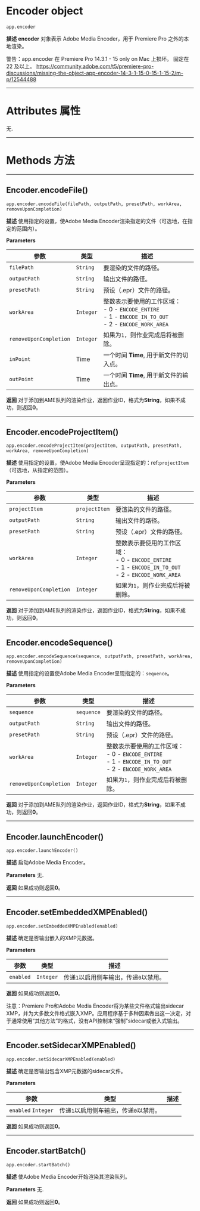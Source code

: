 # Encoder object
``app.encoder``

**描述**
**encoder** 对象表示 Adobe Media Encoder，用于 Premiere Pro 之外的本地渲染。

警告：app.encoder 在 Premiere Pro 14.3.1 - 15 only on Mac 上损坏。 固定在 22 及以上。
https://community.adobe.com/t5/premiere-pro-discussions/missing-the-object-app-encoder-14-3-1-15-0-15-1-15-2/m-p/12544488

----
# Attributes 属性

无.

----

# Methods 方法

----
## Encoder.encodeFile()
``app.encoder.encodeFile(filePath, outputPath, presetPath, workArea, removeUponCompletion)``

**描述**
使用指定的设置，使Adobe Media Encoder渲染指定的文件（可选地，在指定的范围内）。

**Parameters**

| 参数                     | 类型        | 描述                                                                                                                 |
| ------------------------ | ----------- | -------------------------------------------------------------------------------------------------------------------- |
| ``filePath``             | ``String``  | 要渲染的文件的路径。                                                                                                 |
| ``outputPath``           | ``String``  | 输出文件的路径。                                                                                                     |
| ``presetPath``           | ``String``  | 预设（.epr）文件的路径。                                                                                             |
| ``workArea``             | ``Integer`` | 整数表示要使用的工作区域：<br> - 0 - ``ENCODE_ENTIRE``  <br>- 1 - ``ENCODE_IN_TO_OUT``<br>- 2 - ``ENCODE_WORK_AREA`` |
| ``removeUponCompletion`` | ``Integer`` | 如果为`1`，则作业完成后将被删除。                                                                                    |
| ``inPoint``              | Time        | 一个时间 **Time**, 用于新文件的切入点。                                                                              |
| ``outPoint``             | Time        | 一个时间 **Time**, 用于新文件的输出点。                                                                              |

**返回**
对于添加到AME队列的渲染作业，返回作业ID，格式为**String**，如果不成功，则返回**0**。

----
## Encoder.encodeProjectItem()
``app.encoder.encodeProjectItem(projectItem, outputPath, presetPath, workArea, removeUponCompletion)``

**描述**
使用指定的设置，使Adobe Media Encoder呈现指定的：ref:`projectItem`（可选地，从指定的范围）。

**Parameters**

| 参数                     | 类型          | 描述                                                                                                                    |
| ------------------------ | ------------- | ----------------------------------------------------------------------------------------------------------------------- |
| ``projectItem``          | `projectItem` | 要渲染的文件的路径。                                                                                                    |
| ``outputPath``           | ``String``    | 输出文件的路径。                                                                                                        |
| ``presetPath``           | ``String``    | 预设（.epr）文件的路径。                                                                                                |
| ``workArea``             | ``Integer``   | 整数表示要使用的工作区域： <br> - 0 - ``ENCODE_ENTIRE`` <br> - 1 - ``ENCODE_IN_TO_OUT`` <br> - 2 - ``ENCODE_WORK_AREA`` |
| ``removeUponCompletion`` | ``Integer``   | 如果为`1`，则作业完成后将被删除。                                                                                       |


**返回**
对于添加到AME队列的渲染作业，返回作业ID，格式为**String**，如果不成功，则返回**0**。

----
## Encoder.encodeSequence()
``app.encoder.encodeSequence(sequence, outputPath, presetPath, workArea, removeUponCompletion)``

**描述**
使用指定的设置使Adobe Media Encoder呈现指定的：`sequence`。

**Parameters**

| 参数                     | 类型        | 描述                                                                                                                   |
| ------------------------ | ----------- | ---------------------------------------------------------------------------------------------------------------------- |
| ``sequence``             | `sequence`  | 要渲染的文件的路径。                                                                                                   |
| ``outputPath``           | ``String``  | 输出文件的路径。                                                                                                       |
| ``presetPath``           | ``String``  | 预设（.epr）文件的路径。                                                                                               |
| ``workArea``             | ``Integer`` | 整数表示要使用的工作区域： <br>- 0 - ``ENCODE_ENTIRE``  <br>- 1 - ``ENCODE_IN_TO_OUT``  <br>- 2 - ``ENCODE_WORK_AREA`` |
| ``removeUponCompletion`` | ``Integer`` | 如果为`1`，则作业完成后将被删除。                                                                                      |


**返回**
对于添加到AME队列的渲染作业，返回作业ID，格式为**String**，如果不成功，则返回**0**。

----
## Encoder.launchEncoder()
``app.encoder.launchEncoder()``

**描述**
启动Adobe Media Encoder。

**Parameters**
无.

**返回**
如果成功则返回**0**。

----
## Encoder.setEmbeddedXMPEnabled()
``app.encoder.setEmbeddedXMPEnabled(enabled)``

**描述**
确定是否输出嵌入的XMP元数据。

**Parameters**

| 参数        | 类型        | 描述                                   |
| ----------- | ----------- | -------------------------------------- |
| ``enabled`` | ``Integer`` | 传递`1`以启用侧车输出，传递`0`以禁用。 |

**返回**
如果成功则返回**0**。

注意：Premiere Pro和Adobe Media Encoder将为某些文件格式输出sidecar XMP，并为大多数文件格式嵌入XMP。应用程序基于多种因素做出这一决定，对于通常使用“其他方法”的格式，没有API控制来“强制”sidecar或嵌入式输出。

----
## Encoder.setSidecarXMPEnabled()
``app.encoder.setSidecarXMPEnabled(enabled)``

**描述**
确定是否输出包含XMP元数据的sidecar文件。

**Parameters**

| 参数                         | 类型                                   | 描述 |
| ---------------------------- | -------------------------------------- | ---- |
| ``enabled``      ``Integer`` | 传递`1`以启用侧车输出，传递`0`以禁用。 |


**返回**
如果成功则返回**0**。

----
## Encoder.startBatch()
``app.encoder.startBatch()``

**描述**
使Adobe Media Encoder开始渲染其渲染队列。

**Parameters**
无.

**返回**
如果成功则返回**0**。
